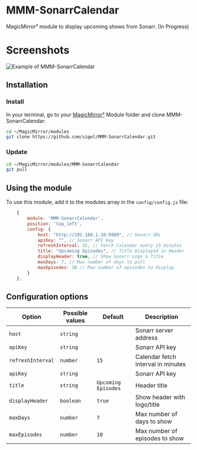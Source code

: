 # MMM-SonarrCalendar

MagicMirror² module to display upcoming shows from Sonarr. (In Progress)

# Screenshots

![Example of MMM-SonarrCalendar](http://sigelnetwork.com/wp-content/uploads/2025/06/MMM-SonarrCalendar-Screenshot-1.jpg)

## Installation

### Install

In your terminal, go to your [MagicMirror²][mm] Module folder and clone MMM-SonarrCalendar:

```bash
cd ~/MagicMirror/modules
git clone https://github.com/sigel/MMM-SonarrCalendar.git
```

### Update

```bash
cd ~/MagicMirror/modules/MMM-SonarrCalendar
git pull
```

## Using the module

To use this module, add it to the modules array in the `config/config.js` file:

```js
    {
        module: 'MMM-SonarrCalendar',
        position: 'top_left',
        config: {
            host: "http://192.168.1.10:8989", // Sonarr URL
            apiKey: "", // Sonarr API Key
            refreshInterval: 15, // Fetch Calendar every 15 minutes
            title: "Upcoming Episodes", // Title Displayed in Header
            displayHeader: true, // Show Sonarr Logo & Title
            maxDays: 7, // Max number of days to pull
            maxEpisodes: 10 // Max number of episodes to display
        }
    },
```

## Configuration options

Option|Possible values|Default|Description
------|------|------|-----------
`host`|`string`||Sonarr server address
`apiKey`|`string`||Sonarr API key
`refreshInterval`|`number`|`15`|Calendar fetch interval in minutes
`apiKey`|`string`||Sonarr API key
`title`|`string`|`Upcoming Episodes`|Header title
`displayHeader`|`boolean`|`true`|Show header with logo/title
`maxDays`|`number`|`7`|Max number of days to show
`maxEpisodes`|`number`|`10`|Max number of episodes to show

[mm]: https://github.com/MagicMirrorOrg/MagicMirror
